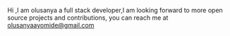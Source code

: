 Hi ,I am olusanya a full stack developer,I am looking forward to more open source projects and contributions,
you can reach me at olusanyaayomide@gmail.com
<!---
OlusanyaAyomide/OlusanyaAyomide is a ✨ special ✨ repository because its `README.md` (this file) appears on your GitHub profile.
You can click the Preview link to take a look at your changes.
--->
